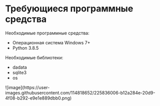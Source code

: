 # Требующиеся программные средства
Необходимые программные средства:<br>
<ul>  
<li>Операционная система Windows 7+</li>
<li>Python 3.8.5</li>
</ul>
Необходимые библиотеки:<br>
<ul>
<li>dadata</li>
<li>sqlite3</li>
<li>os</li>
</ul>
![image](https://user-images.githubusercontent.com/114818652/225836006-b12a284e-20d9-4f08-b292-e9e1e889dbb0.png)
